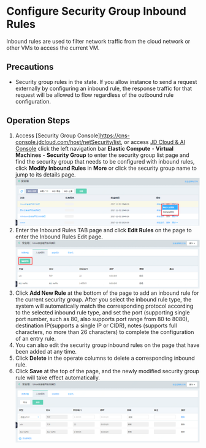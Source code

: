# Configure Security Group Inbound Rules
Inbound rules are used to filter network traffic from the cloud network or other VMs to access the current VM.

## Precautions
* Security group rules in the state. If you allow instance to send a request externally by configuring an inbound rule, the response traffic for that request will be allowed to flow regardless of the outbound rule configuration.
## Operation Steps
1. Access [Security Group Console]https://cns-console.jdcloud.com/host/netSecurity/list, or access [JD Cloud & AI Console](https://console.jdcloud.com/overview) click the left navigation bar **Elastic Compute** - **Virtual Machines** - **Security Group** to enter the security group list page and find the security group that needs to be configured with inbound rules, click **Modify Inbound Rules** in **More** or click the security group name to jump to its details page.
![](../../../../../image/vm/Operation-Guide-SG-inbound1.png)
2. Enter the Inbound Rules TAB page and click **Edit Rules** on the page to enter the Inbound Rules Edit page.
![](../../../../../image/vm/Operation-Guide-SG-inbound2.png)
3. Click **Add New Rule** at the bottom of the page to add an inbound rule for the current security group. After you select the inbound rule type, the system will automatically match the corresponding protocol according to the selected inbound rule type, and set the port (supporting single port number, such as 80, also supports port range from 80 to 8080), destination IP(supports a single IP or CIDR), notes  (supports full characters, no more than 26 characters) to complete the configuration of an entry rule.
4. You can also edit the security group inbound rules on the page that have been added at any time.
5. Click **Delete** in the operate columns to delete a corresponding inbound rule.
6. Click **Save** at the top of the page, and the newly modified security group rule will take effect automatically.
![](../../../../../image/vm/Operation-Guide-SG-inbound3.png)



  [1]: ./images/Operation-Guide-SG-inbound1.png "Operation-Guide-SG-inbound1.png"
  [2]: ./images/Operation-Guide-SG-inbound1.png "Operation-Guide-SG-inbound1.png"
  [3]: ./images/Operation-Guide-SG-inbound1.png "Operation-Guide-SG-inbound1.png"
  [4]: ./images/Operation-Guide-SG-inbound2.png "Operation-Guide-SG-inbound2.png"
  [5]: ./images/Operation-Guide-SG-inbound3.png "Operation-Guide-SG-inbound3.png"